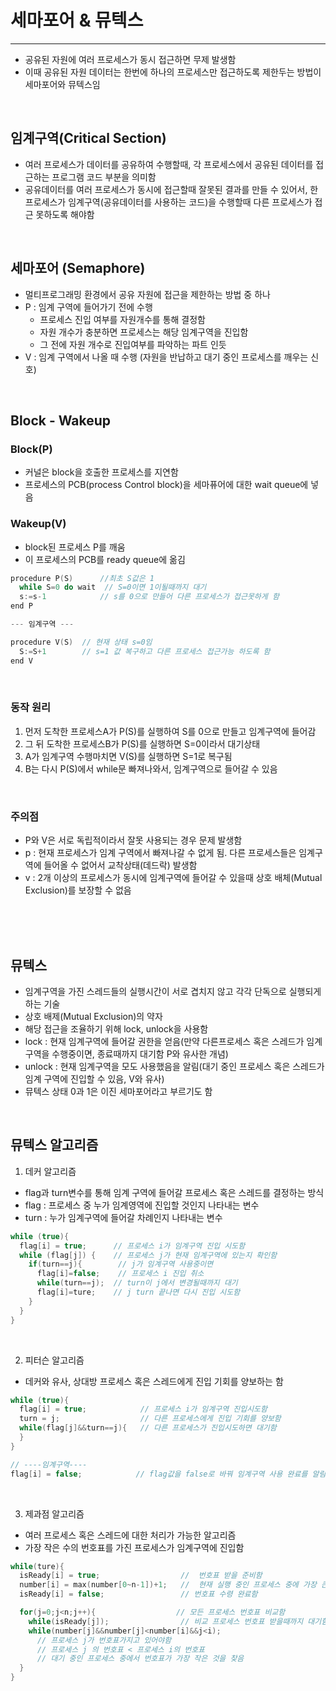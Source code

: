 # 세마포어 & 뮤텍스
---
- 공유된 자원에 여러 프로세스가 동시 접근하면 무제 발생함
- 이때 공유된 자원 데이터는 한번에 하나의 프로세스만 접근하도록 제한두는 방법이 세마포어와 뮤텍스임

<br>

## 임계구역(Critical Section)
- 여러 프로세스가 데이터를 공유하여 수행할때, 각 프로세스에서 공유된 데이터를 접근하는 프로그램 코드 부분을 의미함
- 공유데이터를 여러 프로세스가 동시에 접근할때 잘못된 결과를 만들 수 있어서, 한 프로세스가 임계구역(공유데이터를 사용하는 코드)을 수행할때 다른 프로세스가 접근 못하도록 해야함

<br>

## 세마포어 (Semaphore)
- 멀티프로그래밍 환경에서 공유 자원에 접근을 제한하는 방법 중 하나
- P : 임계 구역에 들어가기 전에 수행
  - 프로세스 진입 여부를 자원개수를 통해 결정함
  - 자원 개수가 충분하면 프로세스는 해당 임계구역을 진입함
  - 그 전에 자원 개수로 진입여부를 파악하는 파트 인듯
- V : 임계 구역에서 나올 때 수행 (자원을 반납하고 대기 중인 프로세스를 깨우는 신호)

<br>

##  Block - Wakeup
### Block(P)
- 커널은 block을 호출한 프로세스를 지연함
- 프로세스의 PCB(process Control block)을 세마퓨어에 대한 wait queue에 넣음
### Wakeup(V)
- block된 프로세스 P를 깨움
- 이 프로세스의 PCB를 ready queue에 옮김
```cpp
procedure P(S)      //최초 S값은 1
  while S=0 do wait  // S=0이면 1이될때까지 대기
  s:=s-1            // s를 0으로 만들어 다른 프로세스가 접근못하게 함
end P

--- 임계구역 ---

procedure V(S)  // 현재 상태 s=0임
  S:=S+1        // s=1 값 복구하고 다른 프로세스 접근가능 하도록 함
end V
```

<br>

### 동작 원리
1. 먼저 도착한 프로세스A가 P(S)를 실행하여 S를 0으로 만들고 임계구역에 들어감
2. 그 뒤 도착한 프로세스B가 P(S)를 실행하면 S=0이라서 대기상태
3. A가 임계구역 수행마치면 V(S)를 실행하면 S=1로 복구됨
4. B는 다시 P(S)에서 while문 빠져나와서, 임계구역으로 들어갈 수 있음

<br>

### 주의점
- P와 V은 서로 독립적이라서 잘못 사용되는 경우 문제 발생함
- p : 현재 프로세스가 임계 구역에서 빠져나갈 수 없게 됨. 다른 프로세스들은 임계구역에 들어올 수 없어서 교착상태(데드락) 발생함
- v : 2개 이상의 프로세스가 동시에 임계구역에 들어갈 수 있을때 상호 배체(Mutual Exclusion)를 보장할 수 없음


<br>
<br>
<br>

## 뮤텍스 
- 임계구역을 가진 스레드들의 실행시간이 서로 겹치지 않고 각각 단독으로 실행되게 하는 기술
- 상호 배제(Mutual Exclusion)의 약자
- 해당 접근을 조율하기 위해 lock, unlock을 사용함
- lock : 현재 임계구역에 들어갈 권한을 얻음(만약 다른프로세스 혹은 스레드가 임계구역을 수행중이면, 종료때까지 대기함 P와 유사한 개념)
- unlock : 현재 임계구역을 모도 사용했음을 알림(대기 중인 프로세스 혹은 스레드가 임계 구역에 진입할 수 있음, V와 유사)
- 뮤텍스 상태 0과 1은 이진 세마포어라고 부르기도 함

<br>

## 뮤텍스 알고리즘
1. 데커 알고리즘
- flag과 turn변수를 통해 임계 구역에 들어갈 프로세스 혹은 스레드를 결정하는 방식
- flag : 프로세스 중 누가 임계영역에 진입할 것인지 나타내는 변수
- turn : 누가 임계구역에 들어갈 차례인지 나타내는 변수
```cpp
while (true){
  flag[i] = true;      // 프로세스 i가 임계구역 진입 시도함
  while (flag[j]) {    // 프로세스 j가 현재 임계구역에 있는지 확인함
    if(turn==j){        // j가 임계구역 사용중이면
      flag[i]=false;    // 프로세스 i 진입 취소
      while(turn==j);  // turn이 j에서 변경될때까지 대기
      flag[i]=ture;    // j turn 끝나면 다시 진입 시도함
    }
  }
}
```

<br>

2. 피터슨 알고리즘
- 데커와 유사, 상대방 프로세스 혹은 스레드에게 진입 기회를 양보하는 함
```cpp
while (true){
  flag[i] = true;            // 프로세스 i가 임계구역 진입시도함
  turn = j;                  // 다른 프로세스에게 진입 기회를 양보함
  while(flag[j]&&turn==j){   // 다른 프로세스가 진입시도하면 대기함
  }
}

// ----임계구역----
flag[i] = false;            // flag값을 false로 바꿔 임계구역 사용 완료를 알림
```

<br>

3. 제과점 알고리즘
- 여러 프로세스 혹은 스레드에 대한 처리가 가능한 알고리즘
- 가장 작은 수의 번호표를 가진 프로세스가 임계구역에 진입함
```cpp
while(ture){
  isReady[i] = true;                  //  번호표 받을 준비함
  number[i] = max(number[0~n-1])+1;   //  현재 실행 중인 프로세스 중에 가장 큰 번호를 배정받음
  isReady[i] = false;                 // 번호표 수령 완료함

  for(j=0;j<n;j++){                  // 모든 프로세스 번호표 비교함
    while(isReady[j]);                // 비교 프로세스 번호표 받을때까지 대기함
    while(number[j]&&number[j]<number[i]&&j<i);
      // 프로세스 j가 번호표가지고 있어야함
      // 프로세스 j 의 번호표 < 프로세스 i의 번호표
      // 대기 중인 프로세스 중에서 번호표가 가장 작은 것을 찾음
  }
}
```

<br>
<br>
<br>

